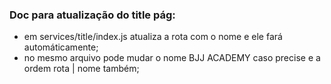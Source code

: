### Doc para atualização do title pág:
- em services/title/index.js atualiza a rota com o nome e ele fará automáticamente;
- no mesmo arquivo pode mudar o nome BJJ ACADEMY caso precise e a ordem rota | nome também;